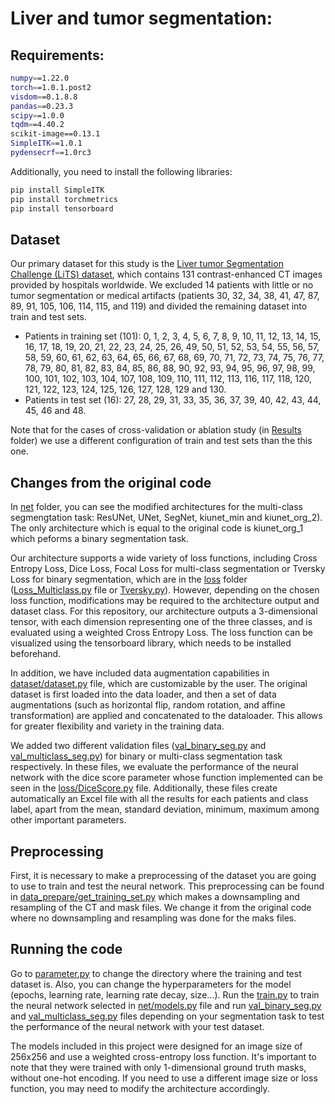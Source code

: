 # Liver and tumor segmentation:

## Requirements:

```bash
numpy==1.22.0
torch==1.0.1.post2
visdom==0.1.8.8
pandas==0.23.3
scipy==1.0.0
tqdm==4.40.2
scikit-image==0.13.1
SimpleITK==1.0.1
pydensecrf==1.0rc3
```

Additionally, you need to install the following libraries:  
```bash
pip install SimpleITK
pip install torchmetrics
pip install tensorboard
```

## Dataset

Our primary dataset for this study is the [Liver tumor Segmentation Challenge (LiTS) dataset](https://competitions.codalab.org/competitions/17094), which contains 131 contrast-enhanced CT images provided by hospitals worldwide. We excluded 14 patients with little or no tumor segmentation or medical artifacts (patients 30, 32, 34, 38, 41, 47, 87, 89, 91, 105, 106, 114, 115, and 119) and divided the remaining dataset into train and test sets.
- Patients in training set (101): 0, 1, 2, 3, 4, 5, 6, 7, 8, 9, 10, 11, 12, 13, 14, 15, 16, 17, 18, 19, 20, 21, 22, 23, 24, 25, 26, 49, 50, 51, 52, 53, 54, 55, 56, 57, 58, 59, 60, 61, 62, 63, 64, 65, 66, 67, 68, 69, 70, 71, 72, 73, 74, 75, 76, 77, 78, 79, 80, 81, 82, 83, 84, 85, 86, 88, 90, 92, 93, 94, 95, 96, 97, 98, 99, 100, 101, 102, 103, 104, 107, 108, 109, 110, 111, 112, 113, 116, 117, 118, 120, 121, 122, 123, 124, 125, 126, 127, 128, 129 and 130.
- Patients in test set (16): 27, 28, 29, 31, 33, 35, 36, 37, 39, 40, 42, 43, 44, 45, 46 and 48.

Note that for the cases of cross-validation or ablation study (in [Results](https://gitlab.lrz.de/computational-surgineering/liver_vessel_segm/-/tree/Pascual/Liver%20and%20tumor/KiU-Net/Results) folder) we use a different configuration of train and test sets than the this one.

## Changes from the original code

In [net](https://gitlab.lrz.de/computational-surgineering/liver_vessel_segm/-/tree/Pascual/Liver%20and%20tumor/KiU-Net/KiU-Net-pytorch/net) folder, you can see the modified architectures for the multi-class segmengtation task: ResUNet, UNet, SegNet, kiunet_min and kiunet_org_2). The only architecture which is equal to the original code is kiunet_org_1 which peforms a binary segmentation task.

Our architecture supports a wide variety of loss functions, including Cross Entropy Loss, Dice Loss, Focal Loss for multi-class segmentation or Tversky Loss for binary segmentation, which are in the [loss](https://gitlab.lrz.de/computational-surgineering/liver_vessel_segm/-/tree/Pascual/Liver%20and%20tumor/KiU-Net/KiU-Net-pytorch/loss) folder ([Loss_Multiclass.py](https://gitlab.lrz.de/computational-surgineering/liver_vessel_segm/-/blob/Pascual/Liver%20and%20tumor/KiU-Net/KiU-Net-pytorch/loss/Loss_Multiclass.py) file or [Tversky.py](https://gitlab.lrz.de/computational-surgineering/liver_vessel_segm/-/blob/Pascual/Liver%20and%20tumor/KiU-Net/KiU-Net-pytorch/loss/Tversky.py)). However, depending on the chosen loss function, modifications may be required to the architecture output and dataset class. For this repository, our architecture outputs a 3-dimensional tensor, with each dimension representing one of the three classes, and is evaluated using a weighted Cross Entropy Loss. The loss function can be visualized using the tensorboard library, which needs to be installed beforehand.

In addition, we have included data augmentation capabilities in [dataset/dataset.py](https://gitlab.lrz.de/computational-surgineering/liver_vessel_segm/-/blob/Pascual/Liver%20and%20tumor/KiU-Net/KiU-Net-pytorch/dataset/dataset.py) file, which are customizable by the user. The original dataset is first loaded into the data loader, and then a set of data augmentations (such as horizontal flip, random rotation, and affine transformation) are applied and concatenated to the dataloader. This allows for greater flexibility and variety in the training data.

We added two different validation files ([val_binary_seg.py](https://gitlab.lrz.de/computational-surgineering/liver_vessel_segm/-/blob/Pascual/Liver%20and%20tumor/KiU-Net/KiU-Net-pytorch/val_binary_seg.py) and [val_multiclass_seg.py](https://gitlab.lrz.de/computational-surgineering/liver_vessel_segm/-/blob/Pascual/Liver%20and%20tumor/KiU-Net/KiU-Net-pytorch/val_multiclass_seg.py)) for binary or multi-class segmentation task respectively. In these files, we evaluate the performance of the neural network with the dice score parameter whose function implemented can be seen in the [loss/DiceScore.py](https://gitlab.lrz.de/computational-surgineering/liver_vessel_segm/-/blob/Pascual/Liver%20and%20tumor/KiU-Net/KiU-Net-pytorch/loss/DiceScore.py) file. Additionally, these files create automatically an Excel file with all the results for each patients and class label, apart from the mean, standard deviation, minimum, maximum among other important parameters.

## Preprocessing

First, it is necessary to make a preprocessing of the dataset you are going to use to train and test the neural network. This preprocessing can be found in [data_prepare/get_training_set.py](https://gitlab.lrz.de/computational-surgineering/liver_vessel_segm/-/blob/Pascual/Liver%20and%20tumor/KiU-Net/KiU-Net-pytorch/data_prepare/get_training_set.py) which makes a downsampling and resampling of the CT and mask files. We change it from the original code where no downsampling and resampling was done for the maks files. 

## Running the code

Go to [parameter.py](https://gitlab.lrz.de/computational-surgineering/liver_vessel_segm/-/blob/Pascual/Liver%20and%20tumor/KiU-Net/KiU-Net-pytorch/parameter.py) to change the directory where the training and test dataset is. Also, you can change the hyperparameters for the model (epochs, learning rate, learning rate decay, size...). Run the [train.py](https://gitlab.lrz.de/computational-surgineering/liver_vessel_segm/-/blob/Pascual/Liver%20and%20tumor/KiU-Net/KiU-Net-pytorch/train.py) to train the neural network selected in [net/models.py](https://gitlab.lrz.de/computational-surgineering/liver_vessel_segm/-/blob/Pascual/Liver%20and%20tumor/KiU-Net/KiU-Net-pytorch/net/models.py) file and run [val_binary_seg.py](https://gitlab.lrz.de/computational-surgineering/liver_vessel_segm/-/blob/Pascual/Liver%20and%20tumor/KiU-Net/KiU-Net-pytorch/val_binary_seg.py) and [val_multiclass_seg.py](https://gitlab.lrz.de/computational-surgineering/liver_vessel_segm/-/blob/Pascual/Liver%20and%20tumor/KiU-Net/KiU-Net-pytorch/val_multiclass_seg.py) files depending on your segmentation task to test the performance of the neural network with your test dataset. 

The models included in this project were designed for an image size of 256x256 and use a weighted cross-entropy loss function. It's important to note that they were trained with only 1-dimensional ground truth masks, without one-hot encoding. If you need to use a different image size or loss function, you may need to modify the architecture accordingly.






  
